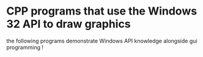 # CPP programs that use the Windows 32 API to draw graphics
the following programs demonstrate Windows API knowledge alongside gui programming !
